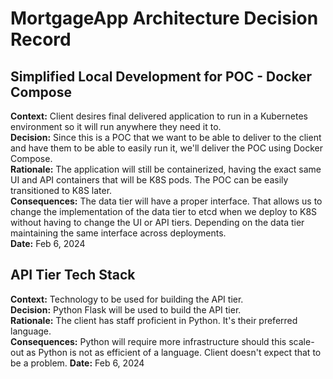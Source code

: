 # MortgageApp Architecture Decision Record

## Simplified Local Development for POC - Docker Compose ##
**Context:** Client desires final delivered application to run in a Kubernetes environment so it will run anywhere they need it to.  
**Decision:** Since this is a POC that we want to be able to deliver to the client and have them to be able to easily run it, we'll deliver the POC using Docker Compose.  
**Rationale:** The application will still be containerized, having the exact same UI and API containers that will be K8S pods. The POC can be easily transitioned to K8S later.  
**Consequences:** The data tier will have a proper interface. That allows us to change the implementation of the data tier to etcd when we deploy to K8S without having to change the UI or API tiers. Depending on the data tier maintaining the same interface across deployments.  
**Date:** Feb 6, 2024


## API Tier Tech Stack ##
**Context:** Technology to be used for building the API tier.  
**Decision:** Python Flask will be used to build the API tier.  
**Rationale:** The client has staff proficient in Python. It's their preferred language.  
**Consequences:** Python will require more infrastructure should this scale-out as Python is not as efficient of a language. Client doesn't expect that to be a problem.
**Date:** Feb 6, 2024


